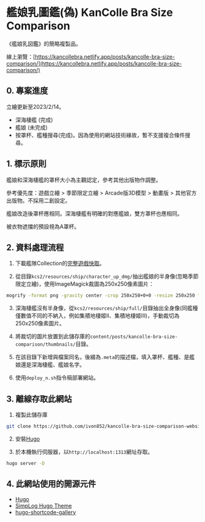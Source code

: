  
# 艦娘乳圖鑑(偽) KanColle Bra Size Comparison

《艦娘乳図鑑》的簡略複製品。

線上瀏覽：[https://kancollebra.netlify.app/posts/kancolle-bra-size-comparison/](https://kancollebra.netlify.app/posts/kancolle-bra-size-comparison/)


## 0. 專案進度

立繪更新至2023/2/14。

- 深海棲艦 (完成)
- 艦娘 (未完成)
- 按罩杯、艦種搜尋(完成)。因為使用的網站技術緣故，暫不支援複合條件搜尋。


## 1. 標示原則

艦娘和深海棲艦的罩杯大小為主觀認定，參考其他出版物作調整。

參考優先度：遊戲立繪 > 季節限定立繪 > Arcade版3D模型 > 動畫版 > 其他官方出版物。不採用二創設定。

艦娘改造後罩杯應相同。深海棲艦有明確的對應艦娘，雙方罩杯也應相同。

被衣物遮擋的預設視為A罩杯。


## 2. 資料處理流程

1. 下載艦隊Collection的[完整遊戲快取](https://shizuru.piro.moe/kccp/)。

2. 從目錄`kcs2/resources/ship/character_up_dmg/`抽出艦娘的半身像(忽略季節限定立繪)，使用ImageMagick裁圖為250x250像素圖片：
```bash
mogrify -format png -gravity center -crop 250x250+0+0 -resize 250x250 *.png
```

3. 深海棲艦沒有半身像，從`kcs2/resources/ship/full/`目錄抽出全身像(同艦種僅數值不同的不納入，例如集積地棲姬II、集積地棲姬III)，手動裁切為250x250像素圖片。

4. 將裁切的圖片放置到此儲存庫的`content/posts/kancolle-bra-size-comparison/thumbnails/`目錄。

5. 在該目錄下新增與檔案同名，後綴為`.meta`的描述檔，填入罩杯、艦種、是艦娘還是深海棲艦、艦娘名字。

6. 使用`deploy_n.sh`指令稿部署網站。


## 3. 離線存取此網站

1. 複製此儲存庫
```bash
git clone https://github.com/ivon852/kancolle-bra-size-comparison-website.git
```

2. 安裝[Hugo](https://github.com/topics/hugo)

3. 於本機執行伺服器，以`http://localhost:1313`網址存取。
```bash
hugo server -D
```

## 4. 此網站使用的開源元件

- [Hugo](https://github.com/topics/hugo)
- [SimpLog Hugo Theme](https://github.com/michimani/simplog)
- [hugo-shortcode-gallery](https://github.com/mfg92/hugo-shortcode-gallery)
